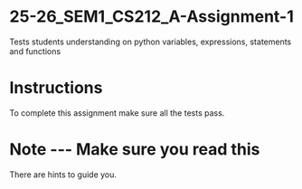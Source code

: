 # 25-26_SEM1_CS212_A-Assignment-1

Tests students understanding on python variables, expressions, statements and functions

# Instructions

To complete this assignment make sure all the tests pass.

# Note --- Make sure you read this

There are hints to guide you.
